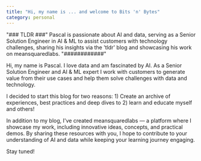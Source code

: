 ```yaml
---
title: "Hi, my name is ... and welcome to Bits 'n' Bytes"
category: personal
---
```


"### TLDR ###"
Pascal is passionate about AI and data, serving as a Senior Solution Engineer in AI & ML to assist customers with technology challenges, sharing his insights via the 'tldr' blog and showcasing his work on meansquaredlabs.
"############"


Hi, my name is Pascal. I love data and am fascinated by AI. As a Senior Solution Engineer and AI & ML expert I work with customers to generate value from their use cases and help them solve challenges with data and technology.

I decided to start this blog for two reasons: 1) Create an archive of experiences, best practices and deep dives to 2) learn and educate myself and others!

In addition to my blog, I've created meansquaredlabs — a platform where I showcase my work, including innovative ideas, concepts, and practical demos. By sharing these resources with you, I hope to contribute to your understanding of AI and data while keeping your learning journey engaging.

Stay tuned!
